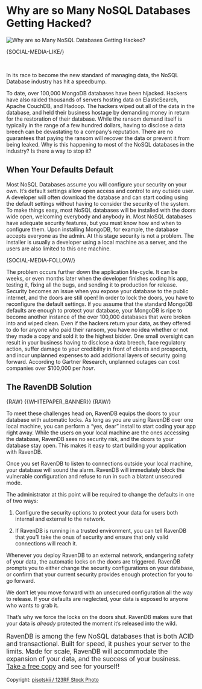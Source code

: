 # Why are so Many NoSQL Databases Getting Hacked?

<div class="article-img figure text-center">
  <img src="images/broken_db.jpg" alt="Why are so Many NoSQL Databases Getting Hacked?" class="img-responsive img-thumbnail">
</div>

{SOCIAL-MEDIA-LIKE/}

<br/>

In its race to become the new standard of managing data, the NoSQL Database industry has hit a speedbump. 

To date, over 100,000 MongoDB databases have been hijacked. Hackers have also raided thousands of servers hosting data on ElasticSearch, Apache CouchDB, and Hadoop.  The hackers wiped out all of the data in the database, and held their business hostage by demanding money in return for the restoration of their database. While the ransom demand itself is typically in the range of a few hundred dollars, having to disclose a data breech can be devastating to a company’s reputation. There are no guarantees that paying the ransom will recover the data or prevent it from being leaked.
Why is this happening to most of the NoSQL databases in the industry? Is there a way to stop it?

## When Your Defaults Default

Most NoSQL Databases assume you will configure your security on your own. It’s default settings allow open access and control to any outside user. A developer will often download the database and can start coding using the default settings without having to consider the security of the system. To make things easy, most NoSQL databases will be installed with the doors wide open, welcoming everybody and anybody in.
Most NoSQL databases have adequate security features, but you must know how and when to configure them. Upon installing MongoDB, for example, the database accepts everyone as the admin. At this stage security is not a problem. The installer is usually a developer using a local machine as a server, and the users are also limited to this one machine. 

{SOCIAL-MEDIA-FOLLOW/}

The problem occurs further down the application life-cycle. It can be weeks, or even months later when the developer finishes coding his app, testing it, fixing all the bugs, and sending it to production for release. Security becomes an issue when you expose your database to the public internet, and the doors are still open! 
In order to lock the doors, you have to reconfigure the default settings. If you assume that the standard MongoDB defaults are enough to protect your database, your MongoDB is ripe to become another instance of the over 100,000 databases that were broken into and wiped clean.
Even if the hackers return your data, as they offered to do for anyone who paid their ransom, you have no idea whether or not they made a copy and sold it to the highest bidder. One small oversight can result in your business having to disclose a data breech, face regulatory action, suffer damage to your credibility in front of clients and prospects, and incur unplanned expenses to add additional layers of security going forward. According to Gartner Research, unplanned outages can cost companies over $100,000 per *hour*. 

## The RavenDB Solution

{RAW}
{{WHITEPAPER_BANNER}}
{RAW/}

To meet these challenges head on, RavenDB equips the doors to your database with automatic locks. 
As long as you are using RavenDB over one local machine, you can perform a “yes, dear” install to start coding your app right away. While the users on your local machine are the ones accessing the database, RavenDB sees no security risk, and the doors to your database stay open. This makes it easy to start building your application with RavenDB.

Once you set RavenDB to listen to connections outside your local machine, your database will sound the alarm. RavenDB will immediately block the vulnerable configuration and refuse to run in such a blatant unsecured mode.

The administrator at this point will be required to change the defaults in one of two ways:

1. Configure the security options to protect your data for users both internal and external to the network.

2. If RavenDB is running in a trusted environment, you can tell RavenDB that you’ll take the onus of security and ensure that only valid connections will reach it.

Whenever you deploy RavenDB to an external network, endangering safety of your data, the automatic locks on the doors are triggered. RavenDB prompts you to either change the security configurations on your database, or confirm that your current security provides enough protection for you to go forward.

We don’t let you move forward with an unsecured configuration all the way to release. If your defaults are neglected, your data is exposed to anyone who wants to grab it. 

That’s why we force the locks on the doors shut. RavenDB makes sure that your data is *already* protected the moment it’s released into the wild. 

<p style="font-size: larger">RavenDB is among the few NoSQL databases that is both ACID and transactional. Built for speed, it pushes your server to the limits. Made for scale, RavenDB will accommodate the expansion of your data, and the success of your business. <a href="https://ravendb.net/downloads#server/dev">Take a free copy</a> and see for yourself!</p>

<p style="font-size: small">
    Copyright: <a href='https://www.123rf.com/profile_pisotskii'>pisotskii / 123RF Stock Photo</a> 
</p>